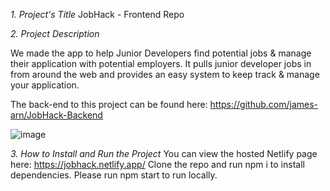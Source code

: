 *1. Project's Title*
JobHack - Frontend Repo

*2. Project Description*

We made the app to help Junior Developers find potential jobs & manage their application with potential employers. It pulls junior developer jobs in from around the web and provides an easy system to keep track & manage your application.

The back-end to this project can be found here: https://github.com/james-arn/JobHack-Backend

![image](https://user-images.githubusercontent.com/90621208/146789619-8663e30b-1287-4324-9bcb-0bdf693be940.png)


*3. How to Install and Run the Project*
You can view the hosted Netlify page here: https://jobhack.netlify.app/
Clone the repo and run npm i to install dependencies.
Please run npm start to run locally.
